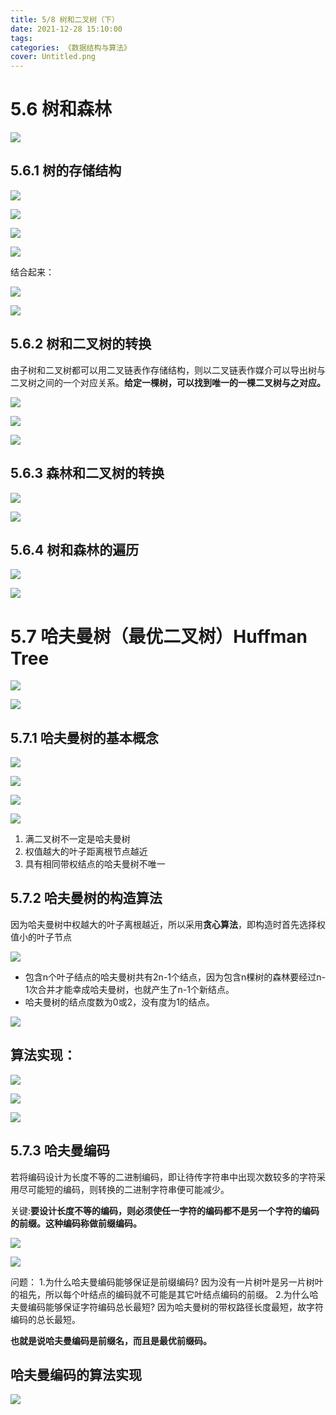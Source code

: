 ```yaml
---
title: 5/8 树和二叉树（下）
date: 2021-12-28 15:10:00
tags:
categories: 《数据结构与算法》
cover: Untitled.png
---
```

# 5.6 树和森林

![](Untitled.png)

## 5.6.1 树的存储结构

![](Untitled%201.png)

![](Untitled%202.png)

 

![](Untitled%203.png)

![](Untitled%204.png)

结合起来：

![](Untitled%205.png)

![](Untitled%206.png)

## 5.6.2 树和二叉树的转换

由子树和二叉树都可以用二叉链表作存储结构，则以二叉链表作媒介可以导出树与二叉树之间的一个对应关系。**给定一棵树，可以找到唯一的一棵二叉树与之对应。**

![](Untitled%207.png)

![](Untitled%208.png)

![](Untitled%209.png)

## 5.6.3 森林和二叉树的转换

![](Untitled%2010.png)

![](Untitled%2011.png)

## 5.6.4 树和森林的遍历

![](Untitled%2012.png)

![](Untitled%2013.png)

# 5.7 哈夫曼树（最优二叉树）Huffman Tree

![](Untitled%2014.png)

![](Untitled%2015.png)

## 5.7.1 哈夫曼树的基本概念

![](Untitled%2016.png)

![](Untitled%2017.png)

![](Untitled%2018.png)

![](Untitled%2019.png)

1. 满二叉树不一定是哈夫曼树
2. 权值越大的叶子距离根节点越近
3. 具有相同带权结点的哈夫曼树不唯一

## 5.7.2 哈夫曼树的构造算法

因为哈夫曼树中权越大的叶子离根越近，所以采用**贪心算法**，即构造时首先选择权值小的叶子节点

![](Untitled%2020.png)

- 包含n个叶子结点的哈夫曼树共有2n-1个结点，因为包含n棵树的森林要经过n-1次合并才能幸成哈夫曼树，也就产生了n-1个新结点。
- 哈夫曼树的结点度数为0或2，没有度为1的结点。

![](Untitled%2021.png)

## 算法实现：

![](Untitled%2022.png)

![](Untitled%2023.png)

![](Untitled%2024.png)

## 5.7.3 哈夫曼编码

若将编码设计为长度不等的二进制编码，即让待传字符串中出现次数较多的字符采用尽可能短的编码，则转换的二进制字符串便可能减少。

关键:**要设计长度不等的编码，则必须使任一字符的编码都不是另一个字符的编码的前缀。这种编码称做前缀编码。**

![](Untitled%2025.png)

![](Untitled%2026.png)

问题：
1.为什么哈夫曼编码能够保证是前缀编码?
因为没有一片树叶是另一片树叶的祖先，所以每个叶结点的编码就不可能是其它叶结点编码的前缀。
2.为什么哈夫曼编码能够保证字符编码总长最短?
因为哈夫曼树的带权路径长度最短，故字符编码的总长最短。

**也就是说哈夫曼编码是前缀名，而且是最优前缀码。**

## 哈夫曼编码的算法实现

![](Untitled%2027.png)